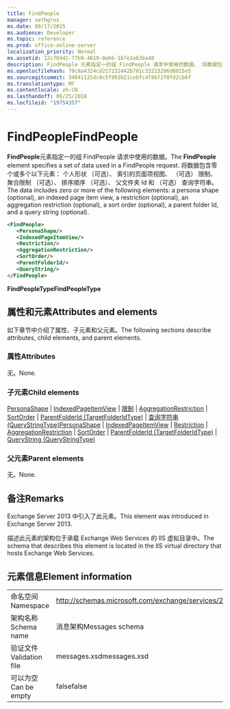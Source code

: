 ```yaml
---
title: FindPeople
manager: sethgros
ms.date: 09/17/2015
ms.audience: Developer
ms.topic: reference
ms.prod: office-online-server
localization_priority: Normal
ms.assetid: 12c70441-77b9-4619-8e66-1b7e3a63ba48
description: FindPeople 元素指定一的组 FindPeople 请求中使用的数据。 将数据包含零个或多个以下元素： 个人形状 （可选）、 索引的页面项视图、 （可选） 限制、 聚合限制 （可选）、 排序顺序 （可选）、 父文件夹 Id 和 （可选） 查询字符串。
ms.openlocfilehash: 79c8a4324cd217232442b781c33223296d8015e5
ms.sourcegitcommit: 34041125dc8c5f993b21cebfc4f8b72f0fd2cb6f
ms.translationtype: MT
ms.contentlocale: zh-CN
ms.lasthandoff: 06/25/2018
ms.locfileid: "19754357"
---
```

# <a name="findpeople"></a><span data-ttu-id="737d7-104">FindPeople</span><span class="sxs-lookup"><span data-stu-id="737d7-104">FindPeople</span></span>

<span data-ttu-id="737d7-105">**FindPeople**元素指定一的组 FindPeople 请求中使用的数据。</span><span class="sxs-lookup"><span data-stu-id="737d7-105">The **FindPeople** element specifies a set of data used in a FindPeople request.</span></span> <span data-ttu-id="737d7-106">将数据包含零个或多个以下元素： 个人形状 （可选）、 索引的页面项视图、 （可选） 限制、 聚合限制 （可选）、 排序顺序 （可选）、 父文件夹 Id 和 （可选） 查询字符串。</span><span class="sxs-lookup"><span data-stu-id="737d7-106">The data includes zero or more of the following elements: a persona shape (optional), an indexed page item view, a restriction (optional), an aggregation restriction (optional), a sort order (optional), a parent folder Id, and a query string (optional).</span></span> 
  
```XML
<FindPeople>
   <PersonaShape/>
   <IndexedPageItemView/>
   <Restriction/>
   <AggregationRestriction/>
   <SortOrder/>
   <ParentFolderId/>
   <QueryString/>
</FindPeople>
```

 <span data-ttu-id="737d7-107">**FindPeopleType**</span><span class="sxs-lookup"><span data-stu-id="737d7-107">**FindPeopleType**</span></span>
## <a name="attributes-and-elements"></a><span data-ttu-id="737d7-108">属性和元素</span><span class="sxs-lookup"><span data-stu-id="737d7-108">Attributes and elements</span></span>

<span data-ttu-id="737d7-109">如下章节中介绍了属性、子元素和父元素。</span><span class="sxs-lookup"><span data-stu-id="737d7-109">The following sections describe attributes, child elements, and parent elements.</span></span>
  
### <a name="attributes"></a><span data-ttu-id="737d7-110">属性</span><span class="sxs-lookup"><span data-stu-id="737d7-110">Attributes</span></span>

<span data-ttu-id="737d7-111">无。</span><span class="sxs-lookup"><span data-stu-id="737d7-111">None.</span></span>
  
### <a name="child-elements"></a><span data-ttu-id="737d7-112">子元素</span><span class="sxs-lookup"><span data-stu-id="737d7-112">Child elements</span></span>

<span data-ttu-id="737d7-113">[PersonaShape](personashape.md) | [IndexedPageItemView](indexedpageitemview.md) | [限制](restriction.md) | [AggregationRestriction](aggregationrestriction.md) | [SortOrder](sortorder.md) | [ParentFolderId (TargetFolderIdType)](parentfolderid-targetfolderidtype.md)  |  [查询字符串 (QueryStringType)](querystring-querystringtype.md)</span><span class="sxs-lookup"><span data-stu-id="737d7-113">[PersonaShape](personashape.md) | [IndexedPageItemView](indexedpageitemview.md) | [Restriction](restriction.md) | [AggregationRestriction](aggregationrestriction.md) | [SortOrder](sortorder.md) | [ParentFolderId (TargetFolderIdType)](parentfolderid-targetfolderidtype.md) | [QueryString (QueryStringType)](querystring-querystringtype.md)</span></span>
  
### <a name="parent-elements"></a><span data-ttu-id="737d7-114">父元素</span><span class="sxs-lookup"><span data-stu-id="737d7-114">Parent elements</span></span>

<span data-ttu-id="737d7-115">无。</span><span class="sxs-lookup"><span data-stu-id="737d7-115">None.</span></span>
  
## <a name="remarks"></a><span data-ttu-id="737d7-116">备注</span><span class="sxs-lookup"><span data-stu-id="737d7-116">Remarks</span></span>

<span data-ttu-id="737d7-117">Exchange Server 2013 中引入了此元素。</span><span class="sxs-lookup"><span data-stu-id="737d7-117">This element was introduced in Exchange Server 2013.</span></span>
  
<span data-ttu-id="737d7-118">描述此元素的架构位于承载 Exchange Web Services 的 IIS 虚拟目录中。</span><span class="sxs-lookup"><span data-stu-id="737d7-118">The schema that describes this element is located in the IIS virtual directory that hosts Exchange Web Services.</span></span>
  
## <a name="element-information"></a><span data-ttu-id="737d7-119">元素信息</span><span class="sxs-lookup"><span data-stu-id="737d7-119">Element information</span></span>

|||
|:-----|:-----|
|<span data-ttu-id="737d7-120">命名空间</span><span class="sxs-lookup"><span data-stu-id="737d7-120">Namespace</span></span>  <br/> |http://schemas.microsoft.com/exchange/services/2006/messages  <br/> |
|<span data-ttu-id="737d7-121">架构名称</span><span class="sxs-lookup"><span data-stu-id="737d7-121">Schema name</span></span>  <br/> |<span data-ttu-id="737d7-122">消息架构</span><span class="sxs-lookup"><span data-stu-id="737d7-122">Messages schema</span></span>  <br/> |
|<span data-ttu-id="737d7-123">验证文件</span><span class="sxs-lookup"><span data-stu-id="737d7-123">Validation file</span></span>  <br/> |<span data-ttu-id="737d7-124">messages.xsd</span><span class="sxs-lookup"><span data-stu-id="737d7-124">messages.xsd</span></span>  <br/> |
|<span data-ttu-id="737d7-125">可以为空</span><span class="sxs-lookup"><span data-stu-id="737d7-125">Can be empty</span></span>  <br/> |<span data-ttu-id="737d7-126">false</span><span class="sxs-lookup"><span data-stu-id="737d7-126">false</span></span>  <br/> |
   

